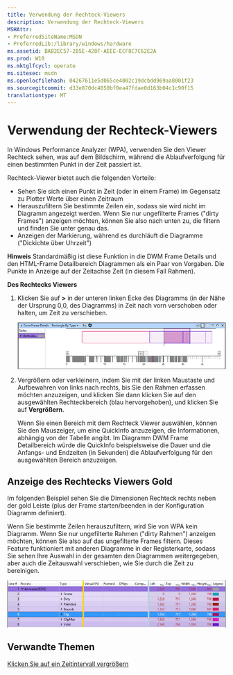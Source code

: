 ```yaml
---
title: Verwendung der Rechteck-Viewers
description: Verwendung der Rechteck-Viewers
MSHAttr:
- PreferredSiteName:MSDN
- PreferredLib:/library/windows/hardware
ms.assetid: BAB2EC57-2B5E-428F-AEEE-ECF8C7C62E2A
ms.prod: W10
ms.mktglfcycl: operate
ms.sitesec: msdn
ms.openlocfilehash: 04267611e5d065ce4002c19dcbdd969aa8001f23
ms.sourcegitcommit: d33e870dc4850bf0ea47fdae0d163b04c1c90f15
translationtype: MT
---
```

# <a name="how-to-use-the-rectangle-viewer"></a>Verwendung der Rechteck-Viewers


In Windows Performance Analyzer (WPA), verwenden Sie den Viewer Rechteck sehen, was auf dem Bildschirm, während die Ablaufverfolgung für einen bestimmten Punkt in der Zeit passiert ist.

Rechteck-Viewer bietet auch die folgenden Vorteile:

-   Sehen Sie sich einen Punkt in Zeit (oder in einem Frame) im Gegensatz zu Plotter Werte über einen Zeitraum
-   Herauszufiltern Sie bestimmte Zeilen ein, sodass sie wird nicht im Diagramm angezeigt werden. Wenn Sie nur ungefilterte Frames ("dirty Frames") anzeigen möchten, können Sie also nach unten zu, die filtern und finden Sie unter genau das.
-   Anzeigen der Markierung, während es durchläuft die Diagramme ("Dickichte über Uhrzeit")

**Hinweis**  Standardmäßig ist diese Funktion in die DWM Frame Details und den HTML-Frame Detailbereich Diagrammen als ein Paar von Vorgaben. Die Punkte in Anzeige auf der Zeitachse Zeit (in diesem Fall Rahmen).

 

**Des Rechtecks Viewers**

1.  Klicken Sie auf **&gt;** in der unteren linken Ecke des Diagramms (in der Nähe der Ursprung 0,0, des Diagramms) in Zeit nach vorn verschoben oder halten, um Zeit zu verschieben.

    ![Screenshot des Rechtecks Viewer.](images/rectangle-viewer.png)

2.  Vergrößern oder verkleinern, indem Sie mit der linken Maustaste und Aufbewahren von links nach rechts, bis Sie den Rahmen erfassen möchten anzuzeigen, und klicken Sie dann klicken Sie auf den ausgewählten Rechteckbereich (blau hervorgehoben), und klicken Sie auf **Vergrößern**.

    Wenn Sie einen Bereich mit dem Rechteck Viewer auswählen, können Sie den Mauszeiger, um eine QuickInfo anzuzeigen, die Informationen, abhängig von der Tabelle angibt. Im Diagramm DWM Frame Detailbereich würde die QuickInfo beispielsweise die Dauer und die Anfangs- und Endzeiten (in Sekunden) die Ablaufverfolgung für den ausgewählten Bereich anzuzeigen.

## <a name="gold-bar-indicator-of-the-rectangle-viewer"></a>Anzeige des Rechtecks Viewers Gold


Im folgenden Beispiel sehen Sie die Dimensionen Rechteck rechts neben der gold Leiste (plus der Frame starten/beenden in der Konfiguration Diagramm definiert).

Wenn Sie bestimmte Zeilen herauszufiltern, wird Sie von WPA kein Diagramm. Wenn Sie nur ungefilterte Rahmen ("dirty Rahmen") anzeigen möchten, können Sie also auf das ungefilterte Frames filtern. Dieses Feature funktioniert mit anderen Diagramme in der Registerkarte, sodass Sie sehen Ihre Auswahl in der gesamten den Diagrammen weitergegeben, aber auch die Zeitauswahl verschieben, wie Sie durch die Zeit zu bereinigen.

![Screenshot des Rechtecks Viewer mit Indikator gold Balken hervorgehoben.](images/rectangle-viewer-gold-indicator.png)

## <a name="related-topics"></a>Verwandte Themen


[Klicken Sie auf ein Zeitintervall vergrößern](zoom-in-on-a-time-interval.md)

 

 







